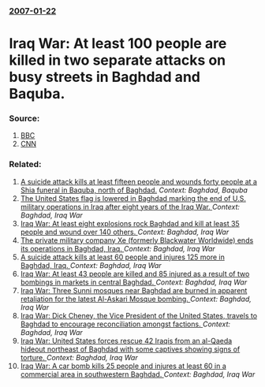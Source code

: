 ### [2007-01-22](/news/2007/01/22/index.md)

#  Iraq War: At least 100 people are killed in two separate attacks on busy streets in Baghdad and Baquba. 




### Source:

1. [BBC](http://news.bbc.co.uk/2/hi/middle_east/6286459.stm)
2. [CNN](http://www.cnn.com/2007/WORLD/meast/01/22/Iraq.main/index.html)

### Related:

1. [A suicide attack kills at least fifteen people and wounds forty people at a Shia funeral in Baquba, north of Baghdad.](/news/2012/06/18/a-suicide-attack-kills-at-least-fifteen-people-and-wounds-forty-people-at-a-shia-funeral-in-baquba-north-of-baghdad.md) _Context: Baghdad, Baquba_
2. [The United States flag is lowered in Baghdad marking the end of U.S. military operations in Iraq after eight years of the Iraq War. ](/news/2011/12/15/the-united-states-flag-is-lowered-in-baghdad-marking-the-end-of-u-s-military-operations-in-iraq-after-eight-years-of-the-iraq-war.md) _Context: Baghdad, Iraq War_
3. [Iraq War: At least eight explosions rock Baghdad and kill at least 35 people and wound over 140 others. ](/news/2010/04/6/iraq-war-at-least-eight-explosions-rock-baghdad-and-kill-at-least-35-people-and-wound-over-140-others.md) _Context: Baghdad, Iraq War_
4. [ The private military company Xe (formerly Blackwater Worldwide) ends its operations in Baghdad, Iraq. ](/news/2009/05/7/the-private-military-company-xe-formerly-blackwater-worldwide-ends-its-operations-in-baghdad-iraq.md) _Context: Baghdad, Iraq War_
5. [ A suicide attack kills at least 60 people and injures 125 more in Baghdad, Iraq. ](/news/2009/04/24/a-suicide-attack-kills-at-least-60-people-and-injures-125-more-in-baghdad-iraq.md) _Context: Baghdad, Iraq War_
6. [ Iraq War: At least 43 people are killed and 85 injured as a result of two bombings in markets in central Baghdad. ](/news/2008/02/1/iraq-war-at-least-43-people-are-killed-and-85-injured-as-a-result-of-two-bombings-in-markets-in-central-baghdad.md) _Context: Baghdad, Iraq War_
7. [ Iraq War: Three Sunni mosques near Baghdad are burned in apparent retaliation for the latest Al-Askari Mosque bombing. ](/news/2007/06/14/iraq-war-three-sunni-mosques-near-baghdad-are-burned-in-apparent-retaliation-for-the-latest-al-askari-mosque-bombing.md) _Context: Baghdad, Iraq War_
8. [ Iraq War: Dick Cheney, the Vice President of the United States, travels to Baghdad to encourage reconciliation amongst factions. ](/news/2007/05/9/iraq-war-p-dick-cheney-the-vice-president-of-the-united-states-travels-to-baghdad-to-encourage-reconciliation-amongst-factions.md) _Context: Baghdad, Iraq War_
9. [ Iraq War: United States forces rescue 42 Iraqis from an al-Qaeda hideout northeast of Baghdad with some captives showing signs of torture. ](/news/2007/05/27/iraq-war-united-states-forces-rescue-42-iraqis-from-an-al-qaeda-hideout-northeast-of-baghdad-with-some-captives-showing-signs-of-torture.md) _Context: Baghdad, Iraq War_
10. [ Iraq War: A car bomb kills 25 people and injures at least 60 in a commercial area in southwestern Baghdad. ](/news/2007/05/22/iraq-war-a-car-bomb-kills-25-people-and-injures-at-least-60-in-a-commercial-area-in-southwestern-baghdad.md) _Context: Baghdad, Iraq War_
